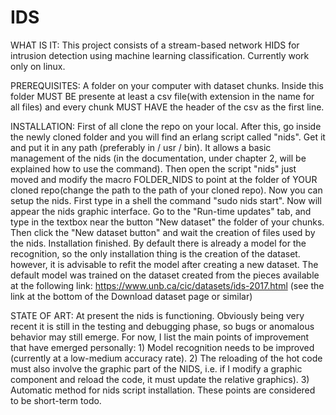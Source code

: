# IDS
WHAT IS IT:
This project consists of a stream-based network HIDS for intrusion detection using machine learning classification.
Currently work only on linux.

PREREQUISITES:
A folder on your computer with dataset chunks.
Inside this folder MUST BE presente at least a csv file(with extension in the name for all files) and every chunk MUST HAVE the header of the csv as the first line.

INSTALLATION:
First of all clone the repo on your local.
After this, go inside the newly cloned folder and you will find an erlang script called "nids".
Get it and put it in any path (preferably in / usr / bin). It allows a basic management of the nids (in the documentation, under chapter 2, will be explained how to use the command).
Then open the script "nids" just moved  and modify the macro FOLDER_NIDS to point at the folder of YOUR cloned repo(change the path to the path of your cloned repo).
Now you can setup the nids.
First type in a shell the command "sudo nids start". Now will appear the nids graphic interface.
Go to the "Run-time updates" tab, and type in the textbox near the button "New dataset" the folder of your chunks. Then click the "New dataset button" and wait the creation of files used by the nids.
Installation finished.
By default there is already a model for the recognition, so the only installation thing is the creation of the dataset. however, it is advisable to refit the model after creating a new dataset.
The default model was trained on the dataset created from the pieces available at the following link: 
https://www.unb.ca/cic/datasets/ids-2017.html (see the link at the bottom of the Download dataset page or similar)

STATE OF ART:
At present the nids is functioning.
Obviously being very recent it is still in the testing and debugging phase, so bugs or anomalous behavior may still emerge.
For now, I list the main points of improvement that have emerged personally:
    1) Model recognition needs to be improved (currently at a low-medium accuracy rate).
    2) The reloading of the hot code must also involve the graphic part of the NIDS, i.e. if I modify a graphic component and reload the code, it must update the relative graphics).
    3) Automatic method for nids script installation.
These points are considered to be short-term todo.

